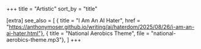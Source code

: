+++
title = "Artistic"
sort_by = "title"

[extra]
see_also = [
  { title = "I Am An AI Hater", href = "https://anthonymoser.github.io/writing/ai/haterdom/2025/08/26/i-am-an-ai-hater.html"},
  { title = "National Aerobics Theme", file = "national-aerobics-theme.mp3"},
]
+++
